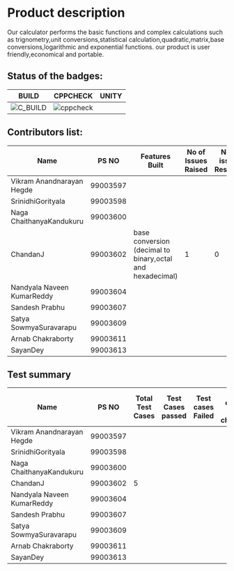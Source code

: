 # Product description  
Our calculator performs the basic functions and complex calculations such as trignometry,unit conversions,statistical calculation,quadratic,matrix,base conversions,logarithmic and exponential functions. our product is user friendly,economical and portable.

## Status of the badges:

| BUILD  | CPPCHECK  | UNITY  |
|:-:|:-:|:-:|
|  ![C_BUILD](https://github.com/99003607/activity2c/workflows/C_BUILD/badge.svg) |  ![cppcheck](https://github.com/99003607/activity2c/workflows/cppcheck/badge.svg) |   |

## Contributors list:  
| Name                       | PS NO    | Features Built | No of Issues Raised | No of issues Resolved |
|----------------------------|----------|----------------|---------------------|-----------------------|
| Vikram Anandnarayan Hegde  | 99003597 |                |                     |                       |
| SrinidhiGorityala          | 99003598 |                |                     |                       |
| Naga ChaithanyaKandukuru   | 99003600 |                |                     |                       |
| ChandanJ                   | 99003602 |  base conversion (decimal to binary,octal and hexadecimal)              |           1          |            0           |
| Nandyala Naveen KumarReddy | 99003604 |                |                     |                       |
| Sandesh Prabhu             | 99003607 |                |                     |                       |
| Satya SowmyaSuravarapu     | 99003609 |                |                     |                       |
| Arnab Chakraborty          | 99003611 |                |                     |                       |
| SayanDey                   | 99003613 |                |                     |                       |


## Test summary

| Name                       | PS NO    | Total Test Cases | Test Cases passed | Test cases Failed | Test cases not checked |
|----------------------------|----------|--------------|-------------------|-------------------|------------------------|
| Vikram Anandnarayan Hegde  | 99003597 |              |                   |                   |                        |
| SrinidhiGorityala          | 99003598 |              |                   |                   |                        |
| Naga ChaithanyaKandukuru   | 99003600 |              |                   |                   |                        |
| ChandanJ                   | 99003602 |       5       |                   |                   |                        |
| Nandyala Naveen KumarReddy | 99003604 |              |                   |                   |                        |
| Sandesh Prabhu             | 99003607 |              |                   |                   |                        |
| Satya SowmyaSuravarapu     | 99003609 |              |                   |                   |                        |
| Arnab Chakraborty          | 99003611 |              |                   |                   |                        |
| SayanDey                   | 99003613 |              |                   |                   |                        |



